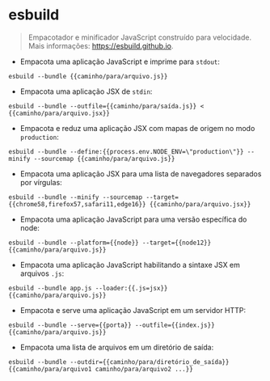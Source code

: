 # esbuild

> Empacotador e minificador JavaScript construído para velocidade.
> Mais informações: <https://esbuild.github.io>.

- Empacota uma aplicação JavaScript e imprime para `stdout`:

`esbuild --bundle {{caminho/para/arquivo.js}}`

- Empacota uma aplicação JSX de `stdin`:

`esbuild --bundle --outfile={{caminho/para/saída.js}} < {{caminho/para/arquivo.jsx}}`

- Empacota e reduz uma aplicação JSX com mapas de origem no modo `production`:

`esbuild --bundle --define:{{process.env.NODE_ENV=\"production\"}} --minify --sourcemap {{caminho/para/arquivo.js}}`

- Empacota uma aplicação JSX para uma lista de navegadores separados por vírgulas:

`esbuild --bundle --minify --sourcemap --target={{chrome58,firefox57,safari11,edge16}} {{caminho/para/arquivo.jsx}}`

- Empacota uma aplicação JavaScript para uma versão específica do node:

`esbuild --bundle --platform={{node}} --target={{node12}} {{caminho/para/arquivo.js}}`

- Empacota uma aplicação JavaScript habilitando a sintaxe JSX em arquivos `.js`:

`esbuild --bundle app.js --loader:{{.js=jsx}} {{caminho/para/arquivo.js}}`

- Empacota e serve uma aplicação JavaScript em um servidor HTTP:

`esbuild --bundle --serve={{porta}} --outfile={{index.js}} {{caminho/para/arquivo.js}}`

- Empacota uma lista de arquivos em um diretório de saída:

`esbuild --bundle --outdir={{caminho/para/diretório_de_saída}} {{caminho/para/arquivo1 caminho/para/arquivo2 ...}}`
